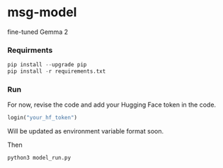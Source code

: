 # msg-model
fine-tuned Gemma 2



### Requirments

```python
pip install --upgrade pip
pip install -r requirements.txt
```

### Run

For now, revise the code and add your Hugging Face token in the code.
```python
login("your_hf_token")
```

Will be updated as environment variable format soon.

Then

```python
python3 model_run.py
```